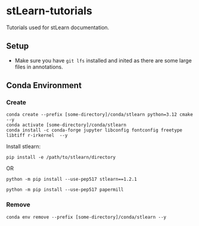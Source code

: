 # stLearn-tutorials
Tutorials used for stLearn documentation.

## Setup
* Make sure you have ```git lfs``` installed and inited as there are some large files in annotations.

## Conda Environment

### Create

```commandline
conda create --prefix [some-directory]/conda/stlearn python=3.12 cmake --y
conda activate [some-directory]/conda/stlearn
conda install -c conda-forge jupyter libconfig fontconfig freetype libtiff r-irkernel  --y
```

Install stlearn:
```commandline
pip install -e /path/to/stlearn/directory
```

OR

```commandline
python -m pip install --use-pep517 stlearn==1.2.1
```

```commandline
python -m pip install --use-pep517 papermill
```

### Remove

```commandline
conda env remove --prefix [some-directory]/conda/stlearn --y
```